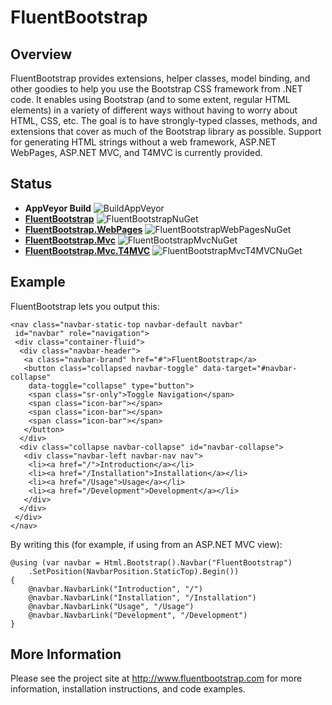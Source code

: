 # FluentBootstrap

## Overview

FluentBootstrap provides extensions, helper classes, model binding, and other goodies to help you use the Bootstrap CSS framework from .NET code. It enables using Bootstrap (and to some extent, regular HTML elements) in a variety of different ways without having to worry about HTML, CSS, etc. The goal is to have strongly-typed classes, methods, and extensions that cover as much of the Bootstrap library as possible. Support for generating HTML strings without a web framework, ASP.NET WebPages, ASP.NET MVC, and T4MVC is currently provided.

## Status

* **AppVeyor Build** ![BuildAppVeyor](https://img.shields.io/appveyor/ci/gruntjs/grunt.svg?style=flat-square)
* **[FluentBootstrap](http://www.nuget.org/packages/FluentBootstrap/)** ![FluentBootstrapNuGet](https://img.shields.io/nuget/v/FluentBootstrap.svg?style=flat-square)
* **[FluentBootstrap.WebPages](http://www.nuget.org/packages/FluentBootstrap.WebPages/)** ![FluentBootstrapWebPagesNuGet](https://img.shields.io/nuget/v/FluentBootstrap.WebPages.svg?style=flat-square)
* **[FluentBootstrap.Mvc](http://www.nuget.org/packages/FluentBootstrap.Mvc/)** ![FluentBootstrapMvcNuGet](https://img.shields.io/nuget/v/FluentBootstrap.Mvc.svg?style=flat-square)
* **[FluentBootstrap.Mvc.T4MVC](http://www.nuget.org/packages/FluentBootstrap.Mvc.T4MVC/)** ![FluentBootstrapMvcT4MVCNuGet](https://img.shields.io/nuget/v/FluentBootstrap.Mvc.T4MVC.svg?style=flat-square)

## Example

FluentBootstrap lets you output this:

```
<nav class="navbar-static-top navbar-default navbar" 
 id="navbar" role="navigation">
 <div class="container-fluid">
  <div class="navbar-header">
   <a class="navbar-brand" href="#">FluentBootstrap</a>
   <button class="collapsed navbar-toggle" data-target="#navbar-collapse"
    data-toggle="collapse" type="button">
    <span class="sr-only">Toggle Navigation</span>
    <span class="icon-bar"></span>
    <span class="icon-bar"></span>
    <span class="icon-bar"></span>
   </button>
  </div>
  <div class="collapse navbar-collapse" id="navbar-collapse">
   <div class="navbar-left navbar-nav nav">
    <li><a href="/">Introduction</a></li>
    <li><a href="/Installation">Installation</a></li>
    <li><a href="/Usage">Usage</a></li>
    <li><a href="/Development">Development</a></li>
   </div>
  </div>
 </div>
</nav>
```

By writing this (for example, if using from an ASP.NET MVC view):

```
@using (var navbar = Html.Bootstrap().Navbar("FluentBootstrap")
    .SetPosition(NavbarPosition.StaticTop).Begin())
{
    @navbar.NavbarLink("Introduction", "/")
    @navbar.NavbarLink("Installation", "/Installation")
    @navbar.NavbarLink("Usage", "/Usage")
    @navbar.NavbarLink("Development", "/Development")
}
```

## More Information
Please see the project site at http://www.fluentbootstrap.com for more information, installation instructions, and code examples.
